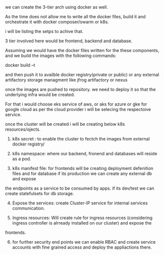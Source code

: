 we can create the 3-tier arch using docker as well.

As the time does not allow me to write all the docker files, build it and orchestrate it with docker composer/swarm or k8s.

i will be listing the setps to achive that.

3 tier involved here would be frontend, backend and database.

Assuming we would have the docker files written for the these components, and we build the images with the following commands:

docker build –t <image name> <path>

and then push it to availble docker registry(private or public) or any external artifactory storage managment like jfrog artifactory or nexus

once the images are pushed to repository. we need to deploy it so that the underlying infra would be created.

For that i would choose eks service of aws, or aks for azure or gke for google cloud as per the cloud provider i will be selecing the respectoive service.

once the cluster will be created i will be creating below k8s resources/ojects.

1. k8s secret : to enable the cluster to fectch the images from external docker registry/

2. k8s namespace: where our backend, fronend and databases will reside as a pod.

3. k8s manifest file: for frontends will be creating deployment defenition files and for database if its production we can create any external db and expose

the endpoints as a service to be consumed by apps. if its dev/test we can create statefulsets for db storage.

4. Expose the services: create Cluster-IP service for internal services communication.

5. Ingress resources: Will create rule for ingress resources (considering ingress controller is alrready installed on our cluster) and expose the

frontends.

6. for further security end points we can enable RBAC and create service accounts with fine grained access and deploy the appliactions there.

